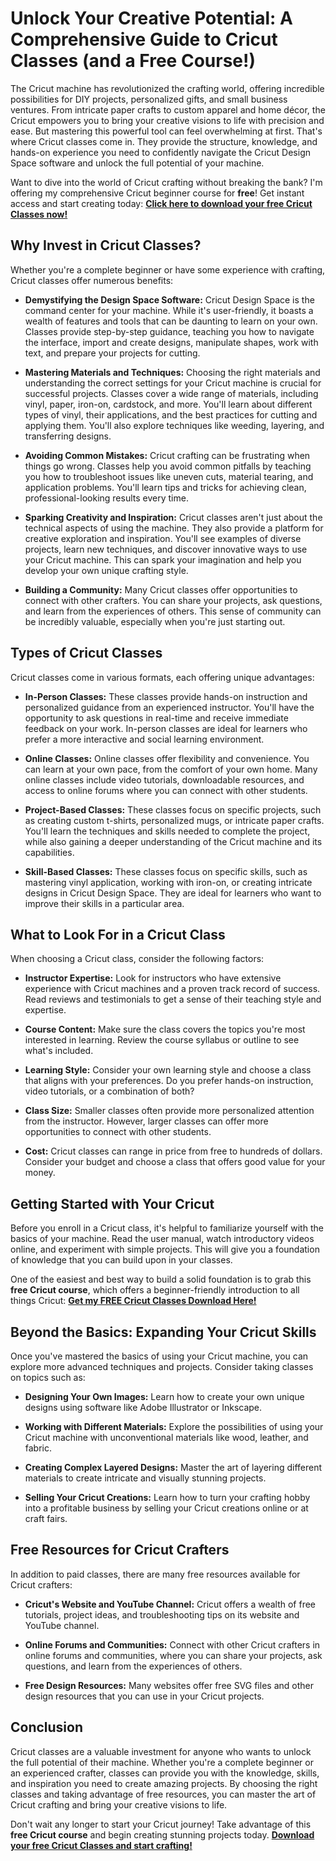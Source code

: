 # Unlock Your Creative Potential: A Comprehensive Guide to Cricut Classes (and a Free Course!)

The Cricut machine has revolutionized the crafting world, offering incredible possibilities for DIY projects, personalized gifts, and small business ventures. From intricate paper crafts to custom apparel and home décor, the Cricut empowers you to bring your creative visions to life with precision and ease. But mastering this powerful tool can feel overwhelming at first. That's where Cricut classes come in. They provide the structure, knowledge, and hands-on experience you need to confidently navigate the Cricut Design Space software and unlock the full potential of your machine.

Want to dive into the world of Cricut crafting without breaking the bank? I'm offering my comprehensive Cricut beginner course for **free**! Get instant access and start creating today: [**Click here to download your free Cricut Classes now!**](https://udemywork.com/cricut-classes)

## Why Invest in Cricut Classes?

Whether you're a complete beginner or have some experience with crafting, Cricut classes offer numerous benefits:

*   **Demystifying the Design Space Software:** Cricut Design Space is the command center for your machine. While it's user-friendly, it boasts a wealth of features and tools that can be daunting to learn on your own. Classes provide step-by-step guidance, teaching you how to navigate the interface, import and create designs, manipulate shapes, work with text, and prepare your projects for cutting.

*   **Mastering Materials and Techniques:** Choosing the right materials and understanding the correct settings for your Cricut machine is crucial for successful projects. Classes cover a wide range of materials, including vinyl, paper, iron-on, cardstock, and more. You'll learn about different types of vinyl, their applications, and the best practices for cutting and applying them. You'll also explore techniques like weeding, layering, and transferring designs.

*   **Avoiding Common Mistakes:** Cricut crafting can be frustrating when things go wrong. Classes help you avoid common pitfalls by teaching you how to troubleshoot issues like uneven cuts, material tearing, and application problems. You'll learn tips and tricks for achieving clean, professional-looking results every time.

*   **Sparking Creativity and Inspiration:** Cricut classes aren't just about the technical aspects of using the machine. They also provide a platform for creative exploration and inspiration. You'll see examples of diverse projects, learn new techniques, and discover innovative ways to use your Cricut machine. This can spark your imagination and help you develop your own unique crafting style.

*   **Building a Community:** Many Cricut classes offer opportunities to connect with other crafters. You can share your projects, ask questions, and learn from the experiences of others. This sense of community can be incredibly valuable, especially when you're just starting out.

## Types of Cricut Classes

Cricut classes come in various formats, each offering unique advantages:

*   **In-Person Classes:** These classes provide hands-on instruction and personalized guidance from an experienced instructor. You'll have the opportunity to ask questions in real-time and receive immediate feedback on your work. In-person classes are ideal for learners who prefer a more interactive and social learning environment.

*   **Online Classes:** Online classes offer flexibility and convenience. You can learn at your own pace, from the comfort of your own home. Many online classes include video tutorials, downloadable resources, and access to online forums where you can connect with other students.

*   **Project-Based Classes:** These classes focus on specific projects, such as creating custom t-shirts, personalized mugs, or intricate paper crafts. You'll learn the techniques and skills needed to complete the project, while also gaining a deeper understanding of the Cricut machine and its capabilities.

*   **Skill-Based Classes:** These classes focus on specific skills, such as mastering vinyl application, working with iron-on, or creating intricate designs in Cricut Design Space. They are ideal for learners who want to improve their skills in a particular area.

## What to Look For in a Cricut Class

When choosing a Cricut class, consider the following factors:

*   **Instructor Expertise:** Look for instructors who have extensive experience with Cricut machines and a proven track record of success. Read reviews and testimonials to get a sense of their teaching style and expertise.

*   **Course Content:** Make sure the class covers the topics you're most interested in learning. Review the course syllabus or outline to see what's included.

*   **Learning Style:** Consider your own learning style and choose a class that aligns with your preferences. Do you prefer hands-on instruction, video tutorials, or a combination of both?

*   **Class Size:** Smaller classes often provide more personalized attention from the instructor. However, larger classes can offer more opportunities to connect with other students.

*   **Cost:** Cricut classes can range in price from free to hundreds of dollars. Consider your budget and choose a class that offers good value for your money.

## Getting Started with Your Cricut

Before you enroll in a Cricut class, it's helpful to familiarize yourself with the basics of your machine. Read the user manual, watch introductory videos online, and experiment with simple projects. This will give you a foundation of knowledge that you can build upon in your classes.

One of the easiest and best way to build a solid foundation is to grab this **free Cricut course**, which offers a beginner-friendly introduction to all things Cricut: [**Get my FREE Cricut Classes Download Here!**](https://udemywork.com/cricut-classes)

## Beyond the Basics: Expanding Your Cricut Skills

Once you've mastered the basics of using your Cricut machine, you can explore more advanced techniques and projects. Consider taking classes on topics such as:

*   **Designing Your Own Images:** Learn how to create your own unique designs using software like Adobe Illustrator or Inkscape.

*   **Working with Different Materials:** Explore the possibilities of using your Cricut machine with unconventional materials like wood, leather, and fabric.

*   **Creating Complex Layered Designs:** Master the art of layering different materials to create intricate and visually stunning projects.

*   **Selling Your Cricut Creations:** Learn how to turn your crafting hobby into a profitable business by selling your Cricut creations online or at craft fairs.

## Free Resources for Cricut Crafters

In addition to paid classes, there are many free resources available for Cricut crafters:

*   **Cricut's Website and YouTube Channel:** Cricut offers a wealth of free tutorials, project ideas, and troubleshooting tips on its website and YouTube channel.

*   **Online Forums and Communities:** Connect with other Cricut crafters in online forums and communities, where you can share your projects, ask questions, and learn from the experiences of others.

*   **Free Design Resources:** Many websites offer free SVG files and other design resources that you can use in your Cricut projects.

## Conclusion

Cricut classes are a valuable investment for anyone who wants to unlock the full potential of their machine. Whether you're a complete beginner or an experienced crafter, classes can provide you with the knowledge, skills, and inspiration you need to create amazing projects. By choosing the right classes and taking advantage of free resources, you can master the art of Cricut crafting and bring your creative visions to life.

Don't wait any longer to start your Cricut journey! Take advantage of this **free Cricut course** and begin creating stunning projects today. [**Download your free Cricut Classes and start crafting!**](https://udemywork.com/cricut-classes)
